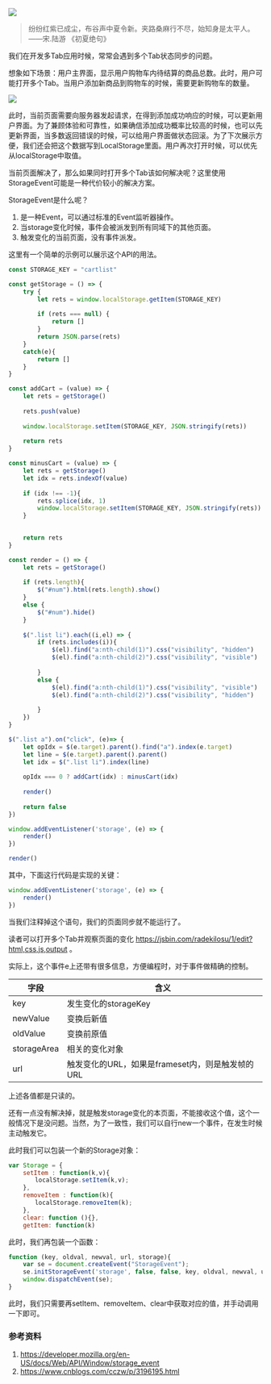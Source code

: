 ![](https://p0.ssl.qhimg.com/t019bf8a61337d21770.png)

> 纷纷红紫已成尘，布谷声中夏令新。夹路桑麻行不尽，始知身是太平人。 ——宋.陆游 《初夏绝句》 

我们在开发多Tab应用时候，常常会遇到多个Tab状态同步的问题。

想象如下场景：用户主界面，显示用户购物车内待结算的商品总数。此时，用户可能打开多个Tab。当用户添加新商品到购物车的时候，需要更新购物车的数量。

![](https://p1.ssl.qhimg.com/t016d1dfe8aa83f5cd0.png)

此时，当前页面需要向服务器发起请求，在得到添加成功响应的时候，可以更新用户界面。为了兼顾体验和可靠性，如果确信添加成功概率比较高的时候，也可以先更新界面，当多数返回错误的时候，可以给用户界面做状态回滚。为了下次展示方便，我们还会把这个数据写到LocalStorage里面。用户再次打开时候，可以优先从localStorage中取值。 

当前页面解决了，那么如果同时打开多个Tab该如何解决呢？这里使用StorageEvent可能是一种代价较小的解决方案。

StorageEvent是什么呢？

1. 是一种Event，可以通过标准的Event监听器操作。
1. 当storage变化时候，事件会被派发到所有同域下的其他页面。
1. 触发变化的当前页面，没有事件派发。

这里有一个简单的示例可以展示这个API的用法。

```JavaScript
const STORAGE_KEY = "cartlist"

const getStorage = () => {
	try {
		let rets = window.localStorage.getItem(STORAGE_KEY)
		
		if (rets === null) {
			return []
		}
		return JSON.parse(rets)
	}
	catch(e){
		return []
	}
}

const addCart = (value) => {
	let rets = getStorage()
	
	rets.push(value)
	
	window.localStorage.setItem(STORAGE_KEY, JSON.stringify(rets))
	
	return rets	
}

const minusCart = (value) => {
	let rets = getStorage()
	let idx = rets.indexOf(value)
	
	if (idx !== -1){
		rets.splice(idx, 1)
		window.localStorage.setItem(STORAGE_KEY, JSON.stringify(rets))
	}

	
	return rets	
}

const render = () => {
	let rets = getStorage()
	
	if (rets.length){
		$("#num").html(rets.length).show()
	}
	else {
		$("#num").hide()
	}
	
	$(".list li").each((i,el) => {
		if (rets.includes(i)){
			$(el).find("a:nth-child(1)").css("visibility", "hidden")
			$(el).find("a:nth-child(2)").css("visibility", "visible")
			
		}
		else {
			$(el).find("a:nth-child(1)").css("visibility", "visible")
			$(el).find("a:nth-child(2)").css("visibility", "hidden")
			
		}
	})
}

$(".list a").on("click", (e)=> {
	let opIdx = $(e.target).parent().find("a").index(e.target)
	let line = $(e.target).parent().parent()
	let idx = $(".list li").index(line)
	
	opIdx === 0 ? addCart(idx) : minusCart(idx)
	
	render()
	
	return false
})

window.addEventListener('storage', (e) => {
	render()
})

render()
```

其中，下面这行代码是实现的关键：

```JavaScript
window.addEventListener('storage', (e) => {
	render()
})
```

当我们注释掉这个语句，我们的页面同步就不能运行了。

读者可以打开多个Tab并观察页面的变化 https://jsbin.com/radekilosu/1/edit?html,css,js,output 。

实际上，这个事件e上还带有很多信息，方便编程时，对于事件做精确的控制。

| 字段        | 含义                                             |
| ----------- | ------------------------------------------------ |
| key         | 发生变化的storageKey                             |
| newValue    | 变换后新值                                       |
| oldValue    | 变换前原值                                       |
| storageArea | 相关的变化对象                                   |
| url         | 触发变化的URL，如果是frameset内，则是触发帧的URL |

上述各值都是只读的。

还有一点没有解决掉，就是触发storage变化的本页面，不能接收这个值，这个一般情况下是没问题。当然，为了一致性，我们可以自行new一个事件，在发生时候主动触发它。

此时我们可以包装一个新的Storage对象：

```JavaScript
var Storage = {
    setItem : function(k,v){
    　　localStorage.setItem(k,v);
    },
    removeItem : function(k){
    　　localStorage.removeItem(k);
    },
    clear: function (){},
    getItem: function(k)
```

此时，我们再包装一个函数：

```javascript
function (key, oldval, newval, url, storage){
    var se = document.createEvent("StorageEvent");
    se.initStorageEvent('storage', false, false, key, oldval, newval, url, storage);
    window.dispatchEvent(se);
}
```

此时，我们只需要再setItem、removeItem、clear中获取对应的值，并手动调用一下即可。

### 参考资料

1. https://developer.mozilla.org/en-US/docs/Web/API/Window/storage_event
2. https://www.cnblogs.com/cczw/p/3196195.html